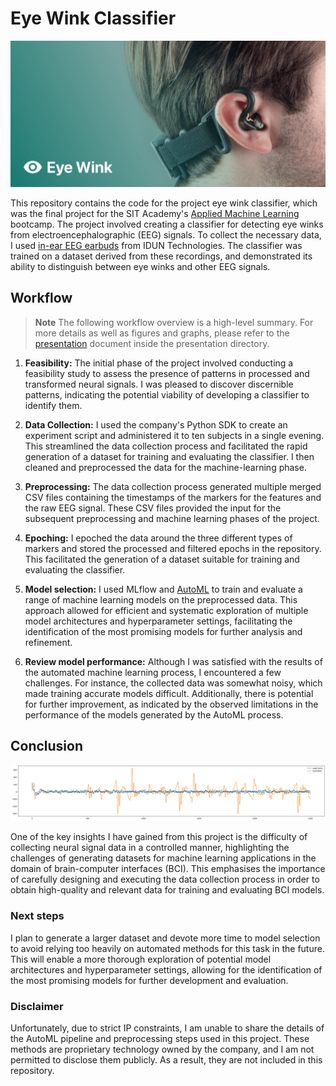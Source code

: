 # Eye Wink Classifier

![A picture of myself with the IDUN Guardian Earbuds](/docs/imgs/thumbnail.png)

This repository contains the code for the project eye wink classifier, which was the final project for the SIT Academy's [Applied Machine Learning](https://learning.constructor.org/remote/applied-machine-learning) bootcamp. The project involved creating a classifier for detecting eye winks from electroencephalographic (EEG) signals. To collect the necessary data, I used [in-ear EEG earbuds](https://iduntechnologies.com/idun-guardian) from IDUN Technologies. The classifier was trained on a dataset derived from these recordings, and demonstrated its ability to distinguish between eye winks and other EEG signals.

## Workflow

> **Note**
> The following workflow overview is a high-level summary. For more details as well as figures and graphs, please refer to the [presentation](/presentation/presentation.pdf) document inside the presentation directory.

1. **Feasibility:** The initial phase of the project involved conducting a feasibility study to assess the presence of patterns in processed and transformed neural signals. I was pleased to discover discernible patterns, indicating the potential viability of developing a classifier to identify them.

2. **Data Collection:** I used the company's Python SDK to create an experiment script and administered it to ten subjects in a single evening. This streamlined the data collection process and facilitated the rapid generation of a dataset for training and evaluating the classifier. I then cleaned and preprocessed the data for the machine-learning phase.

3. **Preprocessing:** The data collection process generated multiple merged CSV files containing the timestamps of the markers for the features and the raw EEG signal. These CSV files provided the input for the subsequent preprocessing and machine learning phases of the project.

4. **Epoching:** I epoched the data around the three different types of markers and stored the processed and filtered epochs in the repository. This facilitated the generation of a dataset suitable for training and evaluating the classifier.

5. **Model selection:** I used MLflow and [AutoML](https://azure.microsoft.com/en-us/products/machine-learning/automatedml) to train and evaluate a range of machine learning models on the preprocessed data. This approach allowed for efficient and systematic exploration of multiple model architectures and hyperparameter settings, facilitating the identification of the most promising models for further analysis and refinement.

6. **Review model performance:** Although I was satisfied with the results of the automated machine learning process, I encountered a few challenges. For instance, the collected data was somewhat noisy, which made training accurate models difficult. Additionally, there is potential for further improvement, as indicated by the observed limitations in the performance of the models generated by the AutoML process.

## Conclusion

![A graph showing the processed neural signal overlaid to a baseline recording](/docs/imgs/exploration.png)

One of the key insights I have gained from this project is the difficulty of collecting neural signal data in a controlled manner, highlighting the challenges of generating datasets for machine learning applications in the domain of brain-computer interfaces (BCI). This emphasises the importance of carefully designing and executing the data collection process in order to obtain high-quality and relevant data for training and evaluating BCI models.

### Next steps

I plan to generate a larger dataset and devote more time to model selection to avoid relying too heavily on automated methods for this task in the future. This will enable a more thorough exploration of potential model architectures and hyperparameter settings, allowing for the identification of the most promising models for further development and evaluation.

### Disclaimer

Unfortunately, due to strict IP constraints, I am unable to share the details of the AutoML pipeline and preprocessing steps used in this project. These methods are proprietary technology owned by the company, and I am not permitted to disclose them publicly. As a result, they are not included in this repository.
